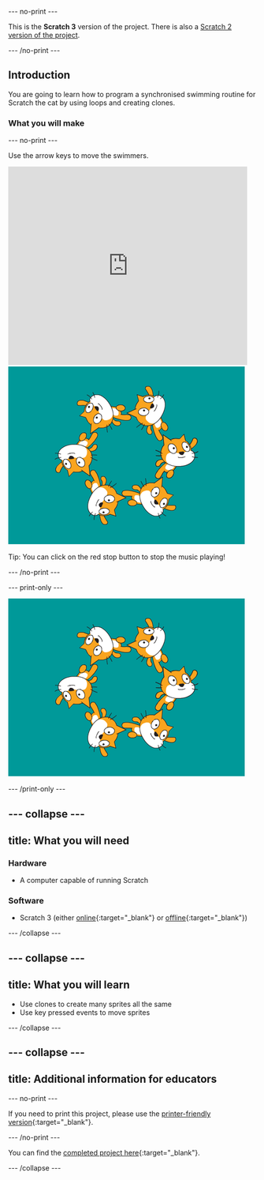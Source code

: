 --- no-print ---

This is the **Scratch 3** version of the project. There is also a [Scratch 2 version of the project](https://projects.raspberrypi.org/en/projects/synchronised-swimming-scratch2).

--- /no-print ---

## Introduction

You are going to learn how to program a synchronised swimming routine for Scratch the cat by using loops and creating clones. 

### What you will make

--- no-print ---

Use the arrow keys to move the swimmers.

<div class="scratch-preview">
  <iframe allowtransparency="true" width="485" height="402" src="https://scratch.mit.edu/projects/embed/113149575/?autostart=false" frameborder="0" scrolling="no">></iframe>
  <img src="images/swim-final.png">
</div>

Tip: You can click on the red stop button to stop the music playing!

--- /no-print ---

--- print-only ---

![complete project](images/swim-final.png)

--- /print-only ---

--- collapse ---
---
title: What you will need
---

### Hardware

+ A computer capable of running Scratch

### Software

+ Scratch 3 (either [online](http://rpf.io/scratchon){:target="_blank"} or [offline](http://rpf.io/scratchoff){:target="_blank"})

--- /collapse ---

--- collapse ---
---
title: What you will learn
---

- Use clones to create many sprites all the same
- Use key pressed events to move sprites 

--- /collapse ---

--- collapse ---
---
title: Additional information for educators
---

--- no-print ---

If you need to print this project, please use the [printer-friendly version](https://projects.raspberrypi.org/en/projects/synchronised-swimming/print){:target="_blank"}.

--- /no-print ---

You can find the [completed project here](http://rpf.io/p/en/synchronised-swimming-get){:target="_blank"}.

--- /collapse ---

